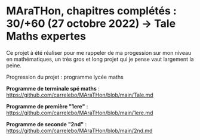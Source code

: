 # MAraTHon, chapitres complétés : 30/+60 (27 octobre 2022) -> Tale Maths expertes

Ce projet à été réaliser pour me rappeler de ma progession sur mon niveau en mathématiques, un très gros et long projet qui je pense vaut largement la peine.

Progression du projet : programme lycée maths

**Programme de terminale spé maths** : https://github.com/carrelebo/MAraTHon/blob/main/Tale.md

**Programme de première "1ere"** : https://github.com/carrelebo/MAraTHon/blob/main/1ere.md

**Programme de seconde "2nd"** : https://github.com/carrelebo/MAraTHon/blob/main/2nd.md
